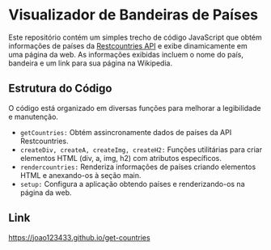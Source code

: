 # Visualizador de Bandeiras de Países
Este repositório contém um simples trecho de código JavaScript que obtém informações de países da [Restcountries API](https://restcountries.com/) e exibe dinamicamente em uma página da web. As informações exibidas incluem o nome do país, bandeira e um link para sua página na Wikipedia.

## Estrutura do Código
O código está organizado em diversas funções para melhorar a legibilidade e manutenção.
- `getCountries:` Obtém assincronamente dados de países da API Restcountries.
- `createDiv, createA, createImg, createH2:` Funções utilitárias para criar elementos HTML (div, a, img, h2) com atributos específicos.
- `rendercountries:` Renderiza informações de países criando elementos HTML e anexando-os à seção main.
- `setup:` Configura a aplicação obtendo países e renderizando-os na página da web.

## Link
https://joao123433.github.io/get-countries